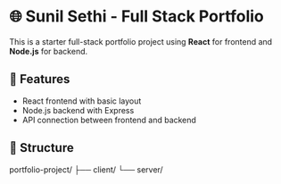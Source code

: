 # 🌐 Sunil Sethi - Full Stack Portfolio

This is a starter full-stack portfolio project using **React** for frontend and **Node.js** for backend.

## 🚀 Features
- React frontend with basic layout
- Node.js backend with Express
- API connection between frontend and backend

## 📁 Structure
portfolio-project/ ├── client/ └── server/

